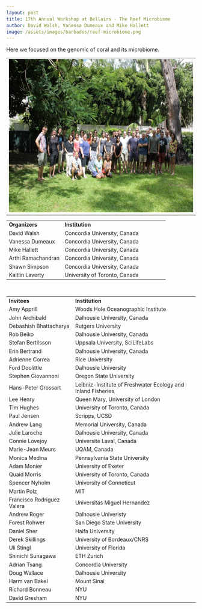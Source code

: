 ```yaml
---
layout: post
title: 17th Annual Workshop at Bellairs - The Reef Microbiome
author: David Walsh, Vanessa Dumeaux and Mike Hallett
image: /assets/images/barbados/reef-microbiome.png
---
```


Here we focused on the genomic of coral and its microbiome.

<table width="90%"><tbody><tr><td>
<center><img src="/assets/images/barbados/2018-group-picture.png" border="0" height="408" width="614"></center>
</td></tr></tbody></table>


<table width="90%" > 
<tbody> 
<tr><td width="35%"><strong>Organizers</strong></td><td width="65%"><strong>Institution</strong></td></tr>
<tr><td width="35%">David Walsh</td><td width="65%">Concordia University, Canada</td></tr> 
<tr><td width="35%">Vanessa Dumeaux</td><td width="65%">Concordia University, Canada</td></tr> 
<tr><td width="35%">Mike Hallett</td><td width="65%">Concordia University, Canada</td></tr> 
<tr><td width="35%">Arthi Ramachandran</td><td width="65%">Concordia University, Canada</td></tr>
<tr><td width="35%">Shawn Simpson</td><td width="65%">Concordia University, Canada</td></tr> 
<tr><td width="35%">Kaitlin Laverty</td><td width="65%">University of Toronto, Canada</td></tr> 
</tbody></table> 



<br> 
 
 <table width="90%" > 
<tbody> 
<tr><td width="35%"><strong>Invitees</strong></td>	<td width="65%"><strong>Institution</strong></td></tr>
<tr><td width="35%">Amy Apprill</td><td width="65%">Woods Hole Oceanographic Institute</td></tr> 
<tr><td width="35%">John Archibald</td><td width="65%">Dalhousie University, Canada</td></tr> 
<tr><td width="35%">Debashish Bhattacharya</td><td width="65%">Rutgers University</td></tr> 
<tr><td width="35%">Rob Beiko</td><td width="65%">Dalhousie University, Canada</td></tr> 
<tr><td width="35%">Stefan Bertilsson</td><td width="65%">Uppsala University, SciLifeLabs	</td></tr> 
<tr><td width="35%">Erin Bertrand</td><td width="65%">Dalhousie University, Canada</td></tr> 
<tr><td width="35%">Adrienne Correa</td><td width="65%">Rice University	</td></tr> 
<tr><td width="35%">Ford Doolittle</td><td width="65%">Dalhousie University</td></tr> 
<tr><td width="35%">Stephen Giovannoni</td><td width="65%">Oregon State University</td></tr> 
<tr><td width="35%">Hans-Peter Grossart</td><td width="65%">Leibniz-Institute of Freshwater Ecology and Inland Fisheries</td></tr> 
<tr><td width="35%">Lee Henry</td><td width="65%">Queen Mary, University of London</td></tr> 
<tr><td width="35%">Tim Hughes</td><td width="65%">University of Toronto, Canada</td></tr> 
<tr><td width="35%">Paul Jensen</td><td width="65%">Scripps, UCSD</td></tr> 
<tr><td width="35%">Andrew Lang</td><td width="65%">Memorial University, Canada</td></tr> 
<tr><td width="35%">Julie Laroche</td><td width="65%">Dalhousie University, Canada</td></tr> 
<tr><td width="35%">Connie Lovejoy</td><td width="65%">Universite Laval, Canada</td></tr> 
<tr><td width="35%">Marie-Jean Meurs</td><td width="65%">UQAM, Canada</td></tr> 
<tr><td width="35%">Monica Medina</td><td width="65%">Pennsylvania State University</td></tr> 
<tr><td width="35%">Adam Monier</td><td width="65%">University of Exeter</td></tr> 
<tr><td width="35%">Quaid Morris</td><td width="65%">University of Toronto, Canada</td></tr> 
<tr><td width="35%">Spencer Nyholm</td><td width="65%">University of Conneticut</td></tr> 
<tr><td width="35%">Martin Polz</td><td width="65%">MIT</td></tr> 
<tr><td width="35%">Francisco Rodriguez Valera</td><td width="65%">Universitas Miguel Hernandez</td></tr> 
<tr><td width="35%">Andrew Roger</td><td width="65%">Dalhousie Univeristy</td></tr> 
<tr><td width="35%">Forest Rohwer</td><td width="65%">San Diego State University</td></tr> 
<tr><td width="35%">Daniel Sher</td><td width="65%">Haifa University</td></tr> 
<tr><td width="35%">Derek Skillings</td><td width="65%">University of Bordeaux/CNRS</td></tr> 
<tr><td width="35%">Uli Stingl</td><td width="65%">University of Florida</td></tr> 
<tr><td width="35%">Shinichi Sunagawa</td><td width="65%">ETH Zurich</td></tr> 
<tr><td width="35%">Adrian Tsang</td><td width="65%">Concordia University</td></tr> 
<tr><td width="35%">Doug Wallace</td><td width="65%">Dalhousie University</td></tr> 
<tr><td width="35%">Harm van Bakel</td><td width="65%">Mount Sinai</td></tr> 
<tr><td width="35%">Richard Bonneau</td><td width="65%">NYU</td></tr> 
<tr><td width="35%">David Gresham</td><td width="65%">NYU</td></tr> 
</tbody>
</table>


